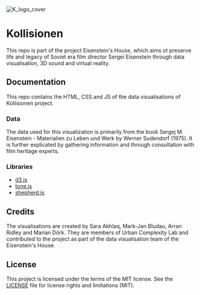 ![K_logo_cover](https://user-images.githubusercontent.com/77059785/168021080-43b38f00-462c-49df-801e-7625d3acfa5d.jpg)

# Kollisionen
This repo is part of the project Eisenstein's House, which aims ot preserve life and legacy of Soviet era film director Sergei Eisenstein through data visualisation, 3D sound and virtual reality. 

## Documentation
This repo contains the HTML, CSS and JS of the data visualisations of Kollisionen project. 

### Data 
The data used for this visualization is primarily from the book Sergej M. Eisenstein - Materialien zu Leben und Werk by Werner Sudendorf (1975). It is further explicated by gathering information and through consultation with film heritage experts.

### Libraries
- [d3.js](https://github.com/d3/d3 "d3.js")
- [tone.js](https://github.com/Tonejs/Tone.js "tone.js")
- [shepherd.js](https://github.com/shipshapecode/shepherd "shepherd.js")

## Credits
The visualisations are created by Sara Akhlaq, Mark-Jan Bludau, Arran Ridley and Marian Dörk. They are members of Urban Complexity Lab and contributed to the project as part of the data visualisation team of the Eisenstein's House. 

## License
This project is licensed under the terms of the MIT license. See the [LICENSE](https://github.com/uclab-potsdam/kollisionen/blob/main/LICENSE "LICENSE") file for license rights and limitations (MIT).

